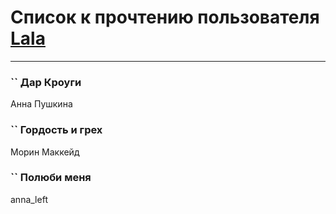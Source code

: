 # Список к прочтению пользователя [Lala](http://vk.com/id76187635)
---

### `` Дар Кроуги
Анна Пушкина

### `` Гордость и грех
Морин Маккейд

### `` Полюби меня
anna_left

